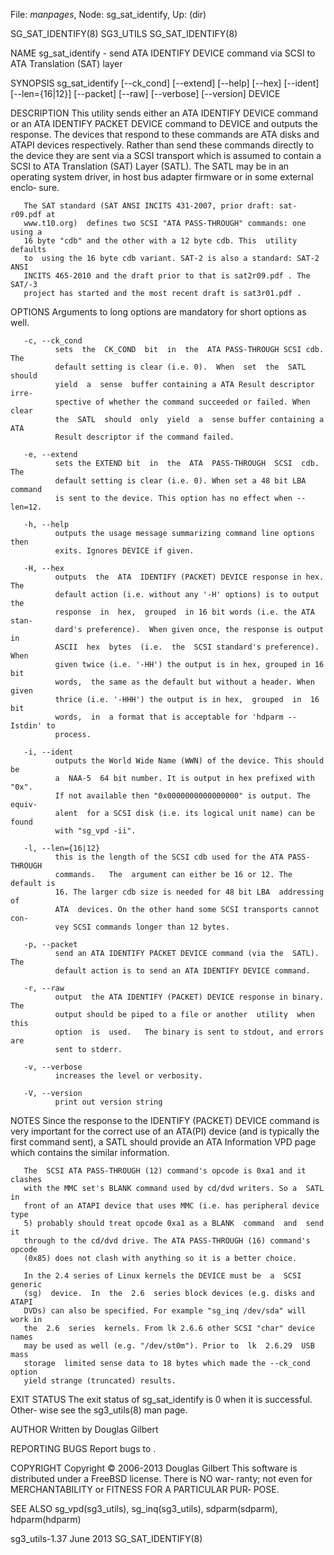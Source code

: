 File: *manpages*,  Node: sg_sat_identify,  Up: (dir)

SG_SAT_IDENTIFY(8)                 SG3_UTILS                SG_SAT_IDENTIFY(8)



NAME
       sg_sat_identify  -  send  ATA  IDENTIFY  DEVICE command via SCSI to ATA
       Translation (SAT) layer

SYNOPSIS
       sg_sat_identify  [--ck_cond]  [--extend]  [--help]  [--hex]   [--ident]
       [--len={16|12}] [--packet] [--raw] [--verbose] [--version] DEVICE

DESCRIPTION
       This  utility  sends  either  an  ATA IDENTIFY DEVICE command or an ATA
       IDENTIFY PACKET DEVICE command to DEVICE and outputs the response.  The
       devices  that respond to these commands are ATA disks and ATAPI devices
       respectively.  Rather than send these commands directly to  the  device
       they  are  sent via a SCSI transport which is assumed to contain a SCSI
       to ATA Translation (SAT) Layer (SATL). The SATL may be in an  operating
       system  driver, in host bus adapter firmware or in some external enclo‐
       sure.

       The SAT standard (SAT ANSI INCITS 431-2007, prior draft: sat-r09.pdf at
       www.t10.org)  defines two SCSI "ATA PASS-THROUGH" commands: one using a
       16 byte "cdb" and the other with a 12 byte cdb. This  utility  defaults
       to  using the 16 byte cdb variant. SAT-2 is also a standard: SAT-2 ANSI
       INCITS 465-2010 and the draft prior to that is sat2r09.pdf . The SAT/-3
       project has started and the most recent draft is sat3r01.pdf .

OPTIONS
       Arguments to long options are mandatory for short options as well.

       -c, --ck_cond
              sets  the  CK_COND  bit  in  the  ATA PASS-THROUGH SCSI cdb. The
              default setting is clear (i.e. 0).  When  set  the  SATL  should
              yield  a  sense  buffer containing a ATA Result descriptor irre‐
              spective of whether the command succeeded or failed. When  clear
              the  SATL  should  only  yield  a  sense buffer containing a ATA
              Result descriptor if the command failed.

       -e, --extend
              sets the EXTEND bit  in  the  ATA  PASS-THROUGH  SCSI  cdb.  The
              default setting is clear (i.e. 0). When set a 48 bit LBA command
              is sent to the device. This option has no effect when --len=12.

       -h, --help
              outputs the usage message summarizing command line options  then
              exits. Ignores DEVICE if given.

       -H, --hex
              outputs  the  ATA  IDENTIFY (PACKET) DEVICE response in hex. The
              default action (i.e. without any '-H' options) is to output  the
              response  in  hex,  grouped  in 16 bit words (i.e. the ATA stan‐
              dard's preference).  When given once, the response is output  in
              ASCII  hex  bytes  (i.e.  the  SCSI standard's preference). When
              given twice (i.e. '-HH') the output is in hex, grouped in 16 bit
              words,  the same as the default but without a header. When given
              thrice (i.e. '-HHH') the output is in hex,  grouped  in  16  bit
              words,  in  a format that is acceptable for 'hdparm --Istdin' to
              process.

       -i, --ident
              outputs the World Wide Name (WWN) of the device. This should  be
              a  NAA-5  64 bit number. It is output in hex prefixed with "0x".
              If not available then "0x0000000000000000" is output. The equiv‐
              alent  for a SCSI disk (i.e. its logical unit name) can be found
              with "sg_vpd -ii".

       -l, --len={16|12}
              this is the length of the SCSI cdb used for the ATA PASS-THROUGH
              commands.   The  argument can either be 16 or 12. The default is
              16. The larger cdb size is needed for 48 bit LBA  addressing  of
              ATA  devices. On the other hand some SCSI transports cannot con‐
              vey SCSI commands longer than 12 bytes.

       -p, --packet
              send an ATA IDENTIFY PACKET DEVICE command (via the  SATL).  The
              default action is to send an ATA IDENTIFY DEVICE command.

       -r, --raw
              output  the ATA IDENTIFY (PACKET) DEVICE response in binary. The
              output should be piped to a file or another  utility  when  this
              option  is  used.   The binary is sent to stdout, and errors are
              sent to stderr.

       -v, --verbose
              increases the level or verbosity.

       -V, --version
              print out version string

NOTES
       Since the response to the IDENTIFY  (PACKET)  DEVICE  command  is  very
       important  for  the  correct use of an ATA(PI) device (and is typically
       the first command sent), a SATL should provide an ATA  Information  VPD
       page which contains the similar information.

       The  SCSI ATA PASS-THROUGH (12) command's opcode is 0xa1 and it clashes
       with the MMC set's BLANK command used by cd/dvd writers. So a  SATL  in
       front of an ATAPI device that uses MMC (i.e. has peripheral device type
       5) probably should treat opcode 0xa1 as a BLANK  command  and  send  it
       through to the cd/dvd drive. The ATA PASS-THROUGH (16) command's opcode
       (0x85) does not clash with anything so it is a better choice.

       In the 2.4 series of Linux kernels the DEVICE must be  a  SCSI  generic
       (sg)  device.  In  the  2.6  series block devices (e.g. disks and ATAPI
       DVDs) can also be specified. For example "sg_inq /dev/sda" will work in
       the  2.6  series  kernels. From lk 2.6.6 other SCSI "char" device names
       may be used as well (e.g. "/dev/st0m"). Prior to  lk  2.6.29  USB  mass
       storage  limited sense data to 18 bytes which made the --ck_cond option
       yield strange (truncated) results.

EXIT STATUS
       The exit status of sg_sat_identify is 0 when it is  successful.  Other‐
       wise see the sg3_utils(8) man page.

AUTHOR
       Written by Douglas Gilbert

REPORTING BUGS
       Report bugs to <dgilbert at interlog dot com>.

COPYRIGHT
       Copyright © 2006-2013 Douglas Gilbert
       This  software is distributed under a FreeBSD license. There is NO war‐
       ranty; not even for MERCHANTABILITY or FITNESS FOR  A  PARTICULAR  PUR‐
       POSE.

SEE ALSO
       sg_vpd(sg3_utils), sg_inq(sg3_utils), sdparm(sdparm), hdparm(hdparm)



sg3_utils-1.37                     June 2013                SG_SAT_IDENTIFY(8)

